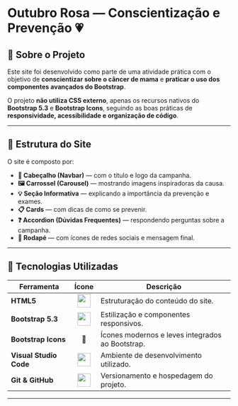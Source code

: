 
# Outubro Rosa — Conscientização e Prevenção 💗

## 🩷 Sobre o Projeto

Este site foi desenvolvido como parte de uma atividade prática com o objetivo de **conscientizar sobre o câncer de mama** e **praticar o uso dos componentes avançados do Bootstrap**.

O projeto **não utiliza CSS externo**, apenas os recursos nativos do **Bootstrap 5.3** e **Bootstrap Icons**, seguindo as boas práticas de **responsividade, acessibilidade e organização de código**.

---

## 🧱 Estrutura do Site

O site é composto por:

- **🎀 Cabeçalho (Navbar)** — com o título e logo da campanha.  
- **🖼️ Carrossel (Carousel)** — mostrando imagens inspiradoras da causa.  
- **💡 Seção Informativa** — explicando a importância da prevenção e exames.  
- **📋 Cards** — com dicas de como se prevenir.  
- **❓ Accordion (Dúvidas Frequentes)** — respondendo perguntas sobre a campanha.  
- **🔗 Rodapé** — com ícones de redes sociais e mensagem final.

---

## 🚀 Tecnologias Utilizadas

| Ferramenta | Ícone | Descrição |
|-------------|:------:|-----------|
| **HTML5** | <img src="https://cdn.jsdelivr.net/gh/devicons/devicon/icons/html5/html5-original.svg" width="30"/> | Estruturação do conteúdo do site. |
| **Bootstrap 5.3** | <img src="https://cdn.jsdelivr.net/gh/devicons/devicon/icons/bootstrap/bootstrap-original.svg" width="30"/> | Estilização e componentes responsivos. |
| **Bootstrap Icons** | 🎨 | Ícones modernos e leves integrados ao Bootstrap. |
| **Visual Studio Code** | <img src="https://cdn.jsdelivr.net/gh/devicons/devicon/icons/vscode/vscode-original.svg" width="30"/> | Ambiente de desenvolvimento utilizado. |
| **Git & GitHub** | <img src="https://cdn.jsdelivr.net/gh/devicons/devicon/icons/github/github-original.svg" width="30"/> | Versionamento e hospedagem do projeto. |

---

